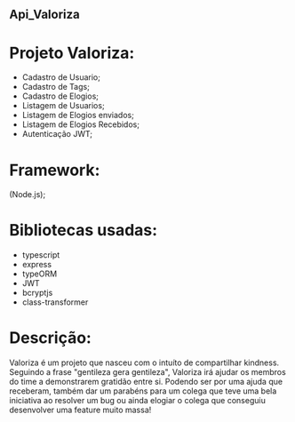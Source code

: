 ## Api_Valoriza

# Projeto Valoriza:

- Cadastro de Usuario;
- Cadastro de Tags;
- Cadastro de Elogios;
- Listagem de Usuarios;
- Listagem de Elogios enviados;
- Listagem de Elogios Recebidos;
- Autenticação JWT;

# Framework:

(Node.js);

# Bibliotecas usadas:

  - typescript
  - express
  - typeORM
  - JWT
  - bcryptjs
  - class-transformer
  
  # Descrição:
  
Valoriza é um projeto que nasceu com o intuíto de compartilhar kindness.
Seguindo a frase "gentileza gera gentileza", Valoriza irá ajudar os membros do time a demonstrarem gratidão entre si. Podendo ser por uma ajuda que receberam, também dar um  parabéns para um colega que teve uma bela iniciativa ao resolver um bug ou ainda elogiar o colega que conseguiu desenvolver uma feature muito massa!
